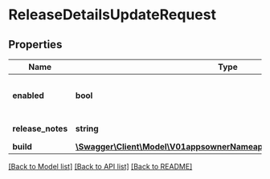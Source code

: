 # ReleaseDetailsUpdateRequest

## Properties
Name | Type | Description | Notes
------------ | ------------- | ------------- | -------------
**enabled** | **bool** | Toggle this release to be enable distribute/download or not. | [optional] 
**release_notes** | **string** | Release notes for this release. | [optional] 
**build** | [**\Swagger\Client\Model\V01appsownerNameappNamereleasesreleaseIdBuild**](V01appsownerNameappNamereleasesreleaseIdBuild.md) |  | [optional] 

[[Back to Model list]](../README.md#documentation-for-models) [[Back to API list]](../README.md#documentation-for-api-endpoints) [[Back to README]](../README.md)


